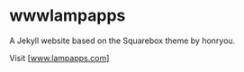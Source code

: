 # wwwlampapps
A Jekyll website based on the Squarebox theme by honryou.

Visit [www.lampapps.com]

[www.lampapps.com]: http://www.lampapps.com
